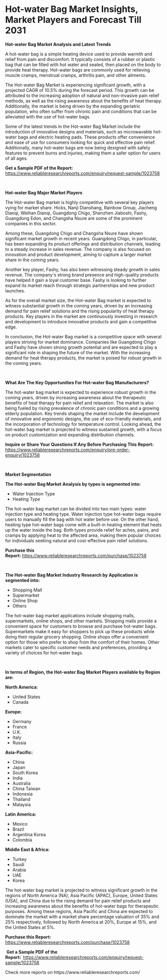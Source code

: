 <p><h1>Hot-water Bag Market Insights, Market Players and Forecast Till 2031</h1></p><p><strong>Hot-water Bag Market Analysis and Latest Trends</strong></p>
<p><p>A hot-water bag is a simple heating device used to provide warmth and relief from pain and discomfort. It typically consists of a rubber or plastic bag that can be filled with hot water and sealed, then placed on the body to provide heat therapy. Hot-water bags are commonly used for relieving muscle cramps, menstrual cramps, arthritis pain, and other ailments.</p><p>The Hot-water Bag Market is experiencing significant growth, with a projected CAGR of 10.5% during the forecast period. This growth can be attributed to the increasing adoption of natural and non-invasive pain relief methods, as well as the rising awareness about the benefits of heat therapy. Additionally, the market is being driven by the expanding geriatric population, who often suffer from chronic pain and conditions that can be alleviated with the use of hot-water bags.</p><p>Some of the latest trends in the Hot-water Bag Market include the introduction of innovative designs and materials, such as microwavable hot-water bags and electric heating pads. These products offer convenience and ease of use for consumers looking for quick and effective pain relief. Additionally, many hot-water bags are now being designed with safety features to prevent burns and injuries, making them a safer option for users of all ages.</p></p>
<p><strong>Get a Sample PDF of the Report:&nbsp;</strong> <a href="https://www.reliableresearchreports.com/enquiry/request-sample/1023758">https://www.reliableresearchreports.com/enquiry/request-sample/1023758</a></p>
<p>&nbsp;</p>
<p><strong>Hot-water Bag Major Market Players</strong></p>
<p><p>The Hot-water Bag market is highly competitive with several key players vying for market share. Hicks, Nanji Dianshang, Rainbow Group, Jiacheng Dianqi, Weihan Dianqi, Guangdong Chigo, Shenzhen Jiaboshi, Fashy, Guangdong Edon, and Changsha Nsure are some of the prominent companies in this sector.</p><p>Among these, Guangdong Chigo and Changsha Nsure have shown significant market growth in recent years. Guangdong Chigo, in particular, has been expanding its product offerings and distribution channels, leading to a steady increase in sales revenue. The company is also focused on innovation and product development, aiming to capture a larger market share in the coming years.</p><p>Another key player, Fashy, has also been witnessing steady growth in sales revenue. The company's strong brand presence and high-quality products have helped it gain a loyal customer base. Fashy is looking to further expand its market reach through strategic partnerships and new product launches.</p><p>As for the overall market size, the Hot-water Bag market is expected to witness substantial growth in the coming years, driven by an increasing demand for pain relief solutions and the rising popularity of heat therapy products. Key players in the market are continuously investing in research and development to introduce innovative products and gain a competitive edge.</p><p>In conclusion, the Hot-water Bag market is a competitive space with several players striving for market dominance. Companies like Guangdong Chigo and Fashy have shown strong growth potential and are expected to play a significant role in shaping the future of the market. With the increasing demand for heat therapy products, the market is poised for robust growth in the coming years.</p></p>
<p>&nbsp;</p>
<p><strong>What Are The Key Opportunities For Hot-water Bag Manufacturers?</strong></p>
<p><p>The hot-water bag market is expected to experience robust growth in the coming years, driven by increasing awareness about the therapeutic benefits of heat therapy for pain relief and relaxation. The market is also being fueled by rising prevalence of chronic pain conditions and a growing elderly population. Key trends shaping the market include the development of innovative and ergonomic designs, the use of eco-friendly materials, and the incorporation of technology for temperature control. Looking ahead, the hot-water bag market is projected to witness sustained growth, with a focus on product customization and expanding distribution channels.</p></p>
<p><strong>Inquire or Share Your Questions If Any Before Purchasing This Report:</strong> <a href="https://www.reliableresearchreports.com/enquiry/pre-order-enquiry/1023758">https://www.reliableresearchreports.com/enquiry/pre-order-enquiry/1023758</a></p>
<p>&nbsp;</p>
<p><strong>Market Segmentation</strong></p>
<p><strong>The Hot-water Bag Market Analysis by types is segmented into:</strong></p>
<p><ul><li>Water Injection Type</li><li>Heating Type</li></ul></p>
<p><p>The hot-water bag market can be divided into two main types: water injection type and heating type. Water injection type hot-water bags require users to manually fill the bag with hot water before use. On the other hand, heating type hot-water bags come with a built-in heating element that heats up the water inside the bag. Both types provide relief for aches, pains, and cramps by applying heat to the affected area, making them popular choices for individuals seeking natural and cost-effective pain relief solutions.</p></p>
<p><strong>Purchase this Report:&nbsp;</strong><a href="https://www.reliableresearchreports.com/purchase/1023758">https://www.reliableresearchreports.com/purchase/1023758</a></p>
<p>&nbsp;</p>
<p><strong>The Hot-water Bag Market Industry Research by Application is segmented into:</strong></p>
<p><ul><li>Shopping Mall</li><li>Supermarket</li><li>Online Shop</li><li>Others</li></ul></p>
<p><p>The hot-water bag market applications include shopping malls, supermarkets, online shops, and other markets. Shopping malls provide a convenient space for customers to browse and purchase hot-water bags. Supermarkets make it easy for shoppers to pick up these products while doing their regular grocery shopping. Online shops offer a convenient option for those who prefer to shop from the comfort of their homes. Other markets cater to specific customer needs and preferences, providing a variety of choices for hot-water bags.</p></p>
<p>&nbsp;</p>
<p><strong>In terms of Region, the Hot-water Bag Market Players available by Region are:</strong></p>
<p>
    <p> <strong> North America: </strong>
        <ul>
            <li>United States</li>
            <li>Canada</li>
        </ul>
        </p> 
    <p> <strong> Europe: </strong>
        <ul>
            <li>Germany</li>
            <li>France</li>
            <li>U.K.</li>
            <li>Italy</li>
            <li>Russia</li>
        </ul>
        </p> 
    <p> <strong> Asia-Pacific: </strong>
        <ul>
            <li>China</li>
            <li>Japan</li>
            <li>South Korea</li>
            <li>India</li>
            <li>Australia</li>
            <li>China Taiwan</li>
            <li>Indonesia</li>
            <li>Thailand</li>
            <li>Malaysia</li>
        </ul>
        </p> 
    <p> <strong> Latin America: </strong>
        <ul>
            <li>Mexico</li>
            <li>Brazil</li>
            <li>Argentina Korea</li>
            <li>Colombia</li>
        </ul>
        </p> 
    <p> <strong> Middle East & Africa: </strong>
        <ul>
            <li>Turkey</li>
            <li>Saudi</li>
            <li>Arabia</li>
            <li>UAE</li>
            <li>Korea</li>
        </ul>
    </p>
    </p>
<p><p>The hot-water bag market is projected to witness significant growth in the regions of North America (NA), Asia Pacific (APAC), Europe, United States (USA), and China due to the rising demand for pain relief products and increasing awareness about the benefits of hot-water bags for therapeutic purposes. Among these regions, Asia Pacific and China are expected to dominate the market with a market share percentage valuation of 35% and 25% respectively, followed by North America at 20%, Europe at 15%, and the United States at 5%.</p></p>
<p><strong>Purchase this Report: </strong><a href="https://www.reliableresearchreports.com/purchase/1023758">https://www.reliableresearchreports.com/purchase/1023758</a></p>
<p>&nbsp;<strong>Get a Sample PDF of the Report:&nbsp;&nbsp;</strong><a href="https://www.reliableresearchreports.com/enquiry/request-sample/1023758">https://www.reliableresearchreports.com/enquiry/request-sample/1023758</a></p>
<p><strong></strong></p>
<p>Check more reports on https://www.reliableresearchreports.com/</p>